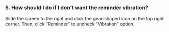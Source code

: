 ### 5. How should I do if I don’t want the reminder vibration?
Slide the screen to the right and click the gear-shaped icon on the top right corner. Then, click “Reminder” to uncheck “Vibration” option.
